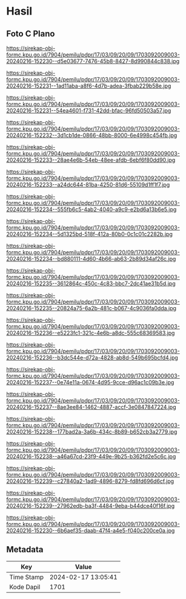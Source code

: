 # Hasil

## Foto C Plano

https://sirekap-obj-formc.kpu.go.id/7904/pemilu/pdpr/17/03/09/20/09/1703092009003-20240216-152230--d5e03677-7476-45b8-8427-8d990844c838.jpg

https://sirekap-obj-formc.kpu.go.id/7904/pemilu/pdpr/17/03/09/20/09/1703092009003-20240216-152231--1ad11aba-a8f6-4d7b-adea-3fbab229b58e.jpg

https://sirekap-obj-formc.kpu.go.id/7904/pemilu/pdpr/17/03/09/20/09/1703092009003-20240216-152231--54ea4601-f731-42dd-bfac-96fd50503a57.jpg

https://sirekap-obj-formc.kpu.go.id/7904/pemilu/pdpr/17/03/09/20/09/1703092009003-20240216-152232--3d1cb1de-0866-48bb-8000-6e4998c454fb.jpg

https://sirekap-obj-formc.kpu.go.id/7904/pemilu/pdpr/17/03/09/20/09/1703092009003-20240216-152233--28ae4e6b-54eb-48ee-afdb-6ebf6f80dd90.jpg

https://sirekap-obj-formc.kpu.go.id/7904/pemilu/pdpr/17/03/09/20/09/1703092009003-20240216-152233--a24dc644-81ba-4250-81d6-55109d1ff1f7.jpg

https://sirekap-obj-formc.kpu.go.id/7904/pemilu/pdpr/17/03/09/20/09/1703092009003-20240216-152234--555fb6c5-4ab2-4040-a9c9-e2bd6a13b6e5.jpg

https://sirekap-obj-formc.kpu.go.id/7904/pemilu/pdpr/17/03/09/20/09/1703092009003-20240216-152234--5d1325bd-518f-412a-80b0-0c1c01c2282b.jpg

https://sirekap-obj-formc.kpu.go.id/7904/pemilu/pdpr/17/03/09/20/09/1703092009003-20240216-152234--bd880111-4d60-4b66-ab63-2b89d34af26c.jpg

https://sirekap-obj-formc.kpu.go.id/7904/pemilu/pdpr/17/03/09/20/09/1703092009003-20240216-152235--3612864c-450c-4c83-bbc7-2dc41ae31b5d.jpg

https://sirekap-obj-formc.kpu.go.id/7904/pemilu/pdpr/17/03/09/20/09/1703092009003-20240216-152235--20824a75-6a2b-481c-b067-4c9036fa0dda.jpg

https://sirekap-obj-formc.kpu.go.id/7904/pemilu/pdpr/17/03/09/20/09/1703092009003-20240216-152236--e5223fc1-321c-4e6b-a8dc-555c68369583.jpg

https://sirekap-obj-formc.kpu.go.id/7904/pemilu/pdpr/17/03/09/20/09/1703092009003-20240216-152236--b3dc544e-d72a-4828-ab8d-549b695bcfd4.jpg

https://sirekap-obj-formc.kpu.go.id/7904/pemilu/pdpr/17/03/09/20/09/1703092009003-20240216-152237--0e74e11a-0674-4d95-9cce-d96ac1c09b3e.jpg

https://sirekap-obj-formc.kpu.go.id/7904/pemilu/pdpr/17/03/09/20/09/1703092009003-20240216-152237--8ae3ee84-1462-4887-accf-3e0847847224.jpg

https://sirekap-obj-formc.kpu.go.id/7904/pemilu/pdpr/17/03/09/20/09/1703092009003-20240216-152238--177bad2a-3a6b-434c-8b89-b652cb3a2779.jpg

https://sirekap-obj-formc.kpu.go.id/7904/pemilu/pdpr/17/03/09/20/09/1703092009003-20240216-152238--a46a67cd-23f9-449e-9b25-b362fd2e5c6c.jpg

https://sirekap-obj-formc.kpu.go.id/7904/pemilu/pdpr/17/03/09/20/09/1703092009003-20240216-152239--c27840a2-1ad9-4896-8279-fd8fd696d6cf.jpg

https://sirekap-obj-formc.kpu.go.id/7904/pemilu/pdpr/17/03/09/20/09/1703092009003-20240216-152239--27962edb-ba3f-4484-9eba-b44dce40f16f.jpg

https://sirekap-obj-formc.kpu.go.id/7904/pemilu/pdpr/17/03/09/20/09/1703092009003-20240216-152230--6b6aef35-daab-47f4-a4e5-f040c200ce0a.jpg


## Metadata

| Key        | Value               |
| ---------- | ------------------- |
| Time Stamp | 2024-02-17 13:05:41 |
| Kode Dapil | 1701                |



